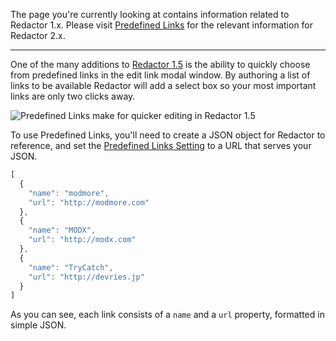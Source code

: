 The page you're currently looking at contains information related to Redactor 1.x. Please visit [Predefined Links](../v2.x/Predefined_Links) for the relevant information for Redactor 2.x.

---

One of the many additions to [Redactor 1.5](https://www.modmore.com/blog/2014/announcing-redactor-1.5/) is the ability to quickly choose from predefined links in the edit link modal window. By authoring a list of links to be available Redactor will add a select box so your most important links are only two clicks away.

![Predefined Links make for quicker editing in Redactor 1.5](http://assets.modmore.com/img/blog/redactor_link.png)

To use Predefined Links, you'll need to create a JSON object for Redactor to reference, and set the [Predefined Links Setting](https://www.modmore.com/extras/redactor/documentation/configuration/#predefined+links) to a URL that serves your JSON.


```` javascript   
[
  {
    "name": "modmore",
    "url": "http://modmore.com"
  },
  {
    "name": "MODX",
    "url": "http://modx.com"
  },
  {
    "name": "TryCatch",
    "url": "http://devries.jp"
  }
]
````   

As you can see, each link consists of a `name` and a `url` property, formatted in simple JSON. 